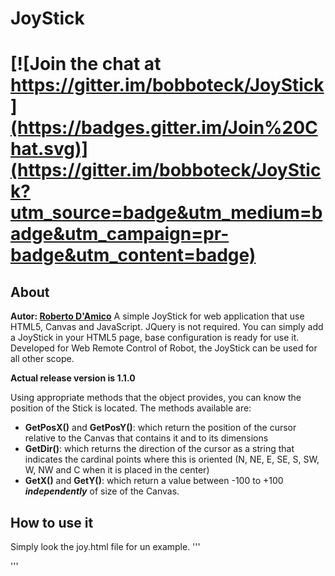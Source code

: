 # JoyStick

[![Join the chat at https://gitter.im/bobboteck/JoyStick](https://badges.gitter.im/Join%20Chat.svg)](https://gitter.im/bobboteck/JoyStick?utm_source=badge&utm_medium=badge&utm_campaign=pr-badge&utm_content=badge)
============================
About
--------
**Autor: [Roberto D'Amico](http://bobboteck.github.io)**
A simple JoyStick for web application that use HTML5, Canvas and JavaScript. JQuery is not required.
You can simply add a JoyStick in your HTML5 page, base configuration is ready for use it.
Developed for Web Remote Control of Robot, the JoyStick can be used for all other scope.

**Actual release version is 1.1.0**

Using appropriate methods that the object provides, you can know the position of the Stick is located.
The methods available are:
* **GetPosX()** and **GetPosY()**: which return the position of the cursor relative to the Canvas that contains it and to its dimensions
* **GetDir()**: which returns the direction of the cursor as a string that indicates the cardinal points where this is oriented (N, NE, E, SE, S, SW, W, NW and C when it is placed in the center)
* **GetX()** and **GetY()**: which return a value between -100 to +100 ***independently*** of size of the Canvas.

How to use it
----------------
Simply look the joy.html file for un example.
'''
<script src="joy.js"></script>
'''
